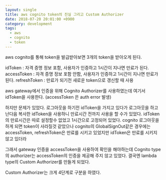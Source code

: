 ```yaml
---
layout: single
title: aws cognito token의 진실 그리고 Custom Authorizer
date: 2018-07-20 20:01:00 +0900
category: development
tags:
  - aws
  - cognito
  - token
---
```


aws cognito를 통해 token을 발급받아보면 3개의 token을 받아오게 된다. 

idToken : 자격 증명 정보 포함, 사용자가 인증하고 1시간이 지나면 만료가 된다. 
accessToken : 자격 증명 정보 포함 안함, 사용자가 인증하고 1시간이 지나면 만료가 된다. 
refreshToken : 만료가 되기전 새로운 token으로 갱신할 때 사용 

aws gateway에서 인증을 위해 Cognito Authorizer를 사용하였는데 여기서 idToken을 사용한다. 
(accessToken 은 auth error 발생) 

하지만 문제가 있었다. 
로그아웃을 하기전 idToken을 가지고 있다가 로그아웃을 하고 난다음 
복사한 idToken을 사용하니 만료시간 전까지 사용을 할 수가 있었다. 
idToken의 만료시간은 따로 설정할수 없었고 1시간으로 고정되어 있었다. 
cognito 로그아웃을 하게 되면 token이 사라질것 같았으나 
cognito의 GlobalSignOut같은 경우에는 
accessToken, refreshToken은 만료를 시키고 있었지만 idToken은 만료를 시키지 않고 있더라 

그래서 gateway 인증을 accessToken을 사용하여 확인을 해야하는데 
Cognito type의 authorizer는 accessToken의 인증을 제공해 주지 않고 있었다. 
결국엔 lambda type의 Custom Authorizer를 만들게 되었다. 

Custom Authorizer는 크게 4단계로 구분을 하였다. 
